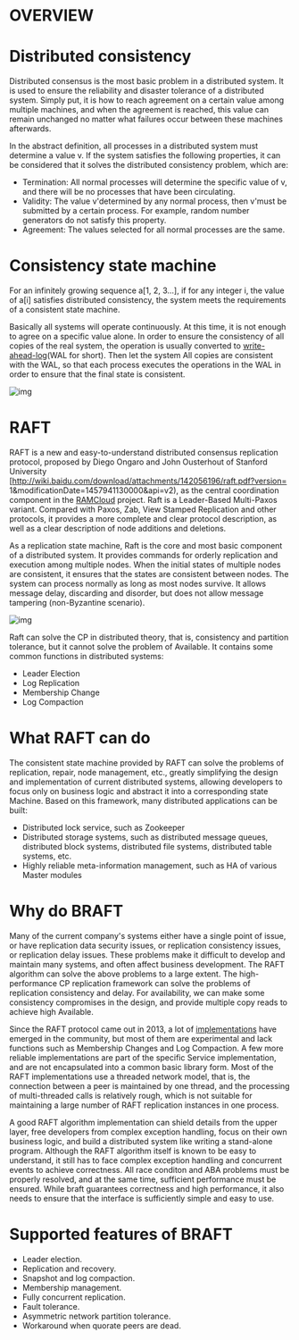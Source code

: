 # OVERVIEW

# Distributed consistency

Distributed consensus is the most basic problem in a distributed system. It is used to ensure the reliability and disaster tolerance of a distributed system. Simply put, it is how to reach agreement on a certain value among multiple machines, and when the agreement is reached, this value can remain unchanged no matter what failures occur between these machines afterwards.

In the abstract definition, all processes in a distributed system must determine a value v. If the system satisfies the following properties, it can be considered that it solves the distributed consistency problem, which are:

- Termination: All normal processes will determine the specific value of v, and there will be no processes that have been circulating.
- Validity: The value v'determined by any normal process, then v'must be submitted by a certain process. For example, random number generators do not satisfy this property.
- Agreement: The values ​​selected for all normal processes are the same.

# Consistency state machine

For an infinitely growing sequence a[1, 2, 3…], if for any integer i, the value of a[i] satisfies distributed consistency, the system meets the requirements of a consistent state machine.

Basically all systems will operate continuously. At this time, it is not enough to agree on a specific value alone. In order to ensure the consistency of all copies of the real system, the operation is usually converted to [write-ahead-log](https://en.wikipedia.org/wiki/Write-ahead_logging)(WAL for short). Then let the system All copies are consistent with the WAL, so that each process executes the operations in the WAL in order to ensure that the final state is consistent.

![img](../images/distributed_state_machine.png)

# RAFT

RAFT is a new and easy-to-understand distributed consensus replication protocol, proposed by Diego Ongaro and John Ousterhout of Stanford University [http://wiki.baidu.com/download/attachments/142056196/raft.pdf?version= 1&modificationDate=1457941130000&api=v2), as the central coordination component in the [RAMCloud](https://ramcloud.atlassian.net/wiki/display/RAM/RAMCloud) project. Raft is a Leader-Based Multi-Paxos variant. Compared with Paxos, Zab, View Stamped Replication and other protocols, it provides a more complete and clear protocol description, as well as a clear description of node additions and deletions.

As a replication state machine, Raft is the core and most basic component of a distributed system. It provides commands for orderly replication and execution among multiple nodes. When the initial states of multiple nodes are consistent, it ensures that the states are consistent between nodes. The system can process normally as long as most nodes survive. It allows message delay, discarding and disorder, but does not allow message tampering (non-Byzantine scenario).

![img](../images/raft.png)

Raft can solve the CP in distributed theory, that is, consistency and partition tolerance, but it cannot solve the problem of Available. It contains some common functions in distributed systems:

- Leader Election
- Log Replication
- Membership Change
- Log Compaction

# What RAFT can do

The consistent state machine provided by RAFT can solve the problems of replication, repair, node management, etc., greatly simplifying the design and implementation of current distributed systems, allowing developers to focus only on business logic and abstract it into a corresponding state Machine. Based on this framework, many distributed applications can be built:

- Distributed lock service, such as Zookeeper
- Distributed storage systems, such as distributed message queues, distributed block systems, distributed file systems, distributed table systems, etc.
- Highly reliable meta-information management, such as HA of various Master modules

# Why do BRAFT

Many of the current company's systems either have a single point of issue, or have replication data security issues, or replication consistency issues, or replication delay issues. These problems make it difficult to develop and maintain many systems, and often affect business development. The RAFT algorithm can solve the above problems to a large extent. The high-performance CP replication framework can solve the problems of replication consistency and delay. For availability, we can make some consistency compromises in the design, and provide multiple copy reads to achieve high Available.

Since the RAFT protocol came out in 2013, a lot of [implementations](http://raft.github.io/) have emerged in the community, but most of them are experimental and lack functions such as Membership Changes and Log Compaction. A few more reliable implementations are part of the specific Service implementation, and are not encapsulated into a common basic library form. Most of the RAFT implementations use a threaded network model, that is, the connection between a peer is maintained by one thread, and the processing of multi-threaded calls is relatively rough, which is not suitable for maintaining a large number of RAFT replication instances in one process.

A good RAFT algorithm implementation can shield details from the upper layer, free developers from complex exception handling, focus on their own business logic, and build a distributed system like writing a stand-alone program. Although the RAFT algorithm itself is known to be easy to understand, it still has to face complex exception handling and concurrent events to achieve correctness. All race conditon and ABA problems must be properly resolved, and at the same time, sufficient performance must be ensured. While braft guarantees correctness and high performance, it also needs to ensure that the interface is sufficiently simple and easy to use.

# Supported features of BRAFT

* Leader election.
* Replication and recovery.
* Snapshot and log compaction.
* Membership management.
* Fully concurrent replication.
* Fault tolerance.
* Asymmetric network partition tolerance.
* Workaround when quorate peers are dead.